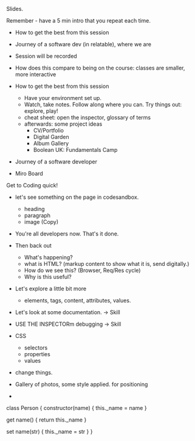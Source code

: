 Slides.

Remember - have a 5 min intro that you repeat each time.
- How to get the best from this session
- Journey of a software dev (in relatable), where we are


- Session will be recorded
- How does this compare to being on the course: classes are smaller, more interactive
- How to get the best from this session
  - Have your environment set up.
  - Watch, take notes. Follow along where you can. Try things out: explore, play!
  - cheat sheet: open the inspector, glossary of terms
  - afterwards: some project ideas
    - CV/Portfolio
    - Digital Garden
    - Album Gallery
    - Boolean UK: Fundamentals Camp
- Journey of a software developer
- Miro Board

Get to Coding quick!
- let's see something on the page in codesandbox.
  - heading
  - paragraph
  - image
(Copy)
- You're all developers now. That's it done.
- Then back out
  - What's happening?
  - what is HTML? (markup content to show what it is, send digitally.)
  - How do we see this? (Browser, Req/Res cycle)
  - Why is this useful?
- Let's explore a little bit more
  - elements, tags, content, attributes, values.
- Let's look at some documentation. -> Skill
- USE THE INSPECTORm debugging -> Skill

- CSS
  - selectors
  - properties
  - values
- change things.
- Gallery of photos, some style applied. for positioning
-

class Person {
  constructor(name) {
    this._name = name
  }

  get name() {
    return this._name
  }

  set name(str) {
    this._name = str
  }
}
